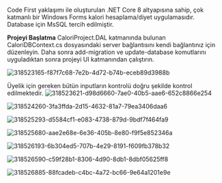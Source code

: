 Code First yaklaşımı ile oluşturulan .NET Core 8 altyapısına sahip, çok katmanlı bir Windows Forms kalori hesaplama/diyet uygulamasıdır. Database için MsSQL tercih edilmiştir.

**Projeyi Başlatma**
CaloriProject.DAL katmanında bulunan CaloriDBContext.cs dosyasındaki server bağlantısını kendi bağlantınız için düzenleyin.
Daha sonra add-migration ve update-database komutlarını uyguladıktan sonra projeyi UI katmanından çalıştırın.



![318523165-f87f7c68-7e2b-4d72-b74b-eceb89d3988b](https://github.com/user-attachments/assets/cba7033e-17c6-4f76-9316-22bfee501e31)

Üyelik için gereken bütün inputların kontrolü doğru şekilde kontrol edilmektedir.
![318523621-d98d6660-7ae0-40b5-aae6-652c8866e254](https://github.com/user-attachments/assets/f0078ce7-c0e7-49cd-83be-315f310d99fd)


![318524260-3fa3ffda-2d15-4632-81a7-79ea3406daa6](https://github.com/user-attachments/assets/0ea7d523-a815-449e-a80a-1330d8d90ac3)


![318525293-d5584cf1-e083-4738-879d-9bdf7f464fa9](https://github.com/user-attachments/assets/2b1b9a06-4a3f-4224-95fc-a38ed0a9bf24)


![318525680-aae2e68e-6e36-405b-8e80-f9f5e852346a](https://github.com/user-attachments/assets/12bc4293-725b-43cf-845e-8353d130c043)


![318526193-6b304ed5-707b-4e29-8191-f609fb378b32](https://github.com/user-attachments/assets/0a1f0e4c-f477-4264-b866-a82646c3bb76)


![318526590-c59f28b1-8306-4d90-8db1-8dbf05625ff8](https://github.com/user-attachments/assets/056c65b6-7aae-4602-84fe-92781eb60f36)


![318526885-88fcadeb-c4bc-4a72-bc66-9e64a1201e9e](https://github.com/user-attachments/assets/6f7295db-036c-4550-bce5-aa0188096a68)
